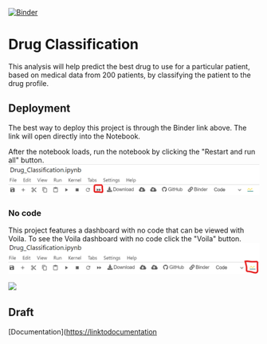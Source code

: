 [![Binder](https://mybinder.org/badge_logo.svg)](https://mybinder.org/v2/gh/andydaehn/Drug_Classification/main?labpath=Drug_Classification.ipynb)
# Drug Classification

This analysis will help predict the best drug to use for a particular patient, based on medical data from 200 patients, by classifying the patient to the drug profile.


## Deployment

The best way to deploy this project is through the Binder link above. The link will open 
directly into the Notebook.

After the notebook loads, run the notebook by clicking the "Restart and run all" 
button.
![restart](https://github.com/andydaehn/Drug_Classification/blob/main/pictures/start_notebook.png)

### No code
This project features a dashboard with no code that can be viewed with Voila.
To see the Voila dashboard with no code click the "Voila" button.
![voila](https://github.com/andydaehn/Drug_Classification/blob/main/pictures/voila_button.png)


![](https://hub.gke2.mybinder.org/user/andydaehn-drug_classification-fefw2ygr/doc/tree/Drug_Classification.ipynb)

## Draft

[Documentation]([https://linktodocumentation](https://hub.gke2.mybinder.org/user/andydaehn-drug_classification-fefw2ygr/doc/tree/Drug_Classification.ipynb) 

